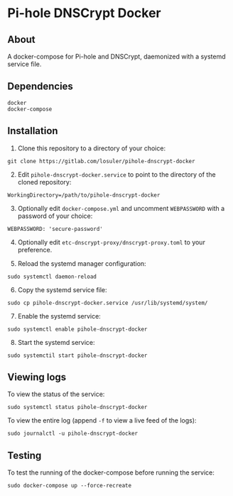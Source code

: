 # Pi-hole DNSCrypt Docker

## About

A docker-compose for Pi-hole and DNSCrypt, daemonized with a systemd service file.

## Dependencies

```
docker
docker-compose
```

## Installation

1. Clone this repository to a directory of your choice:

```
git clone https://gitlab.com/losuler/pihole-dnscrypt-docker
```

2. Edit `pihole-dnscrypt-docker.service` to point to the directory of the cloned repository:

```
WorkingDirectory=/path/to/pihole-dnscrypt-docker
```

3. Optionally edit `docker-compose.yml` and uncomment `WEBPASSWORD` with a password of your choice:

```
WEBPASSWORD: 'secure-password'
```

4. Optionally edit `etc-dnscrypt-proxy/dnscrypt-proxy.toml` to your preference.

5. Reload the systemd manager configuration:

```
sudo systemctl daemon-reload
```

6. Copy the systemd service file:

```
sudo cp pihole-dnscrypt-docker.service /usr/lib/systemd/system/
```

7. Enable the systemd service:

```
sudo systemctl enable pihole-dnscrypt-docker
```

8. Start the systemd service:

```
sudo systemctil start pihole-dnscrypt-docker
```

## Viewing logs

To view the status of the service:

```
sudo systemctl status pihole-dnscrypt-docker
```

To view the entire log (append `-f` to view a live feed of the logs):

```
sudo journalctl -u pihole-dnscrypt-docker
```

## Testing

To test the running of the docker-compose before running the service:

```
sudo docker-compose up --force-recreate
```
